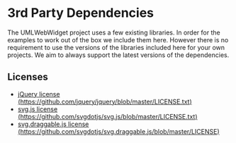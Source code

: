 # 3rd Party Dependencies

The UMLWebWidget project uses a few existing libraries. In order for the examples to work out of the box
we include them here. However there is no requirement to use the versions of the libraries included here for
your own projects. We aim to always support the latest versions of the dependencies.

## Licenses

- [jQuery license (https://github.com/jquery/jquery/blob/master/LICENSE.txt)](https://github.com/jquery/jquery/blob/master/LICENSE.txt)
- [svg.js license (https://github.com/svgdotjs/svg.js/blob/master/LICENSE.txt)](https://github.com/svgdotjs/svg.js/blob/master/LICENSE.txt)
- [svg.draggable.js license (https://github.com/svgdotjs/svg.draggable.js/blob/master/LICENSE)](https://github.com/svgdotjs/svg.draggable.js/blob/master/LICENSE)

